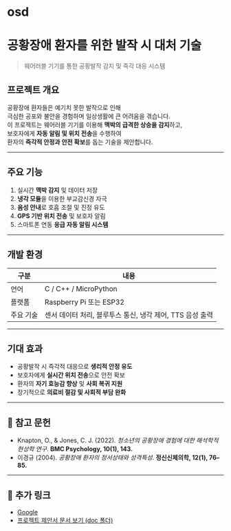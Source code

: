 
# osd

#  공황장애 환자를 위한 발작 시 대처 기술
> 웨어러블 기기를 통한 공황발작 감지 및 즉각 대응 시스템

##  프로젝트 개요
공황장애 환자들은 예기치 못한 발작으로 인해  
극심한 공포와 불안을 경험하며 일상생활에 큰 어려움을 겪습니다.  
이 프로젝트는 웨어러블 기기를 이용해 **맥박의 급격한 상승을 감지**하고,  
보호자에게 **자동 알림 및 위치 전송**을 수행하여  
환자의 **즉각적 안정과 안전 확보**를 돕는 기술을 제안합니다.

---

##  주요 기능
1. 실시간 **맥박 감지** 및 데이터 저장  
2. **냉각 모듈**을 이용한 부교감신경 자극  
3. **음성 안내**로 호흡 조절 및 진정 유도  
4. **GPS 기반 위치 전송** 및 보호자 알림  
5. 스마트폰 연동 **응급 자동 알림 시스템**

---

##  개발 환경
| 구분 | 내용 |
|------|------|
| 언어 | C / C++ / MicroPython |
| 플랫폼 | Raspberry Pi 또는 ESP32 |
| 주요 기술 | 센서 데이터 처리, 블루투스 통신, 냉각 제어, TTS 음성 출력 |

---

##  기대 효과
- 공황발작 시 즉각적 대응으로 **생리적 안정 유도**
- 보호자에게 **실시간 위치 전송**으로 안전 확보
- 환자의 **자기 효능감 향상** 및 **사회 복귀 지원**
- 장기적으로 **의료비 절감 및 사회적 부담 완화**

---

## 🧾 참고 문헌
- Knapton, O., & Jones, C. J. (2022). _청소년의 공황장애 경험에 대한 해석학적 현상학 연구_. **BMC Psychology, 10(1), 143.**  
- 이경규 (2004). _공황장애 환자의 정서상태와 성격특성_. **정신신체의학, 12(1), 76–85.**

---

## 🔗 추가 링크
- [Google](https://www.google.com)  
- [프로젝트 제안서 문서 보기 (doc 폴더)](./doc/공황장애환자를%20위한%20발작시%20대처기술(20251778,정승주).docx)
